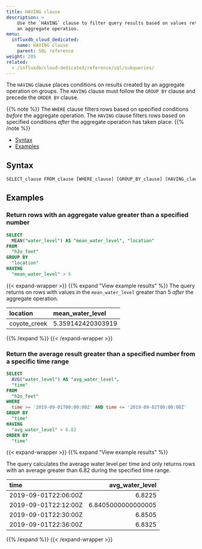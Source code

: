 ```yaml
---
title: HAVING clause
description: > 
    Use the `HAVING` clause to filter query results based on values returned from
    an aggregate operation.
menu:
  influxdb_cloud_dedicated:
    name: HAVING clause
    parent: SQL reference
weight: 205
related:
  - /influxdb/cloud-dedicated/reference/sql/subqueries/
---
```


The `HAVING` clause places conditions on results created by an aggregate operation on groups.
The `HAVING` clause must follow the `GROUP BY` clause and precede the `ORDER BY` clause.

{{% note %}}
The `WHERE` clause filters rows based on specified conditions _before_ the aggregate operation.
The `HAVING` clause filters rows based on specified conditions _after_ the aggregate operation has taken place.
{{% /note %}}

- [Syntax](#syntax)
- [Examples](#examples)

## Syntax

```sql
SELECT_clause FROM_clause [WHERE_clause] [GROUP_BY_clause] [HAVING_clause] [ORDER_BY_clause] 
```

## Examples

### Return rows with an aggregate value greater than a specified number

```sql
SELECT
  MEAN("water_level") AS "mean_water_level", "location"
FROM
  "h2o_feet" 
GROUP BY
  "location"
HAVING
  "mean_water_level" > 5
```

{{< expand-wrapper >}}
{{% expand "View example results" %}}
The query returns on rows with values in the `mean_water_level` greater than 5 _after_ the aggregate operation.

| location     | mean_water_level  |
| :----------- | :---------------- |
| coyote_creek | 5.359142420303919 |
{{% /expand %}}
{{< /expand-wrapper >}}

### Return the average result greater than a specified number from a specific time range

```sql
SELECT 
  AVG("water_level") AS "avg_water_level", 
  "time" 
FROM 
  "h2o_feet" 
WHERE 
  time >= '2019-09-01T00:00:00Z' AND time <= '2019-09-02T00:00:00Z' 
GROUP BY 
  "time" 
HAVING 
  "avg_water_level" > 6.82 
ORDER BY 
  "time"
```

{{< expand-wrapper >}}
{{% expand "View example results" %}}

The query calculates the average water level per time and only returns rows with an average greater than 6.82 during the specified time range.

| time                 |    avg_water_level |
| :------------------- | -----------------: |
| 2019-09-01T22:06:00Z |             6.8225 |
| 2019-09-01T22:12:00Z | 6.8405000000000005 |
| 2019-09-01T22:30:00Z |             6.8505 |
| 2019-09-01T22:36:00Z |             6.8325 |
{{% /expand %}}
{{< /expand-wrapper >}}